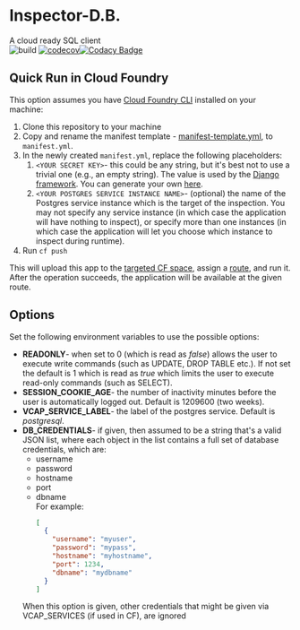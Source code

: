 # Inspector-D.B.
A cloud ready SQL client  
![build](https://travis-ci.org/asherbar/InspectorDB.svg?branch=master)
[![codecov](https://codecov.io/gh/asherbar/InspectorDB/branch/master/graph/badge.svg)](https://codecov.io/gh/asherbar/InspectorDB)[![Codacy Badge](https://api.codacy.com/project/badge/Grade/ebad02177e8b423f82dde15521bf9c7e)](https://www.codacy.com/app/asherbar/Inspector-D.B.?utm_source=github.com&amp;utm_medium=referral&amp;utm_content=asherbar/Inspector-D.B.&amp;utm_campaign=Badge_Grade)
## Quick Run in Cloud Foundry
This option assumes you have [Cloud Foundry CLI](https://docs.cloudfoundry.org/cf-cli/install-go-cli.html) installed on your machine:
1.  Clone this repository to your machine
1.  Copy and rename the manifest template - [manifest-template.yml](manifest-template.yml), to `manifest.yml`.
1.  In the newly created `manifest.yml`, replace the following placeholders:
    1. `<YOUR SECRET KEY>`- this could be any string, but it's best not to use a trivial one (e.g., an empty string). The value is used by the [Django framework](https://docs.djangoproject.com/en/2.1/ref/settings/#std:setting-SECRET_KEY). You can generate your own [here](https://www.miniwebtool.com/django-secret-key-generator/).
    1.  `<YOUR POSTGRES SERVICE INSTANCE NAME>`- (optional) the name of the Postgres service instance which is the target of the inspection. You may not specify any service instance (in which case the application will have nothing to inspect), or specify more than one instances (in which case the application will let you choose which instance to inspect during runtime). 
1.  Run `cf push`  

This will upload this app to the [targeted CF space](http://cli.cloudfoundry.org/en-US/cf/target.html), assign a [route](https://docs.cloudfoundry.org/devguide/deploy-apps/routes-domains.html#routes), and run it. After the operation succeeds, the application will be available at the given route.

## Options
Set the following environment variables to use the possible options:
-   **READONLY**- when set to 0 (which is read as _false_) allows the user to execute write commands (such as UPDATE, DROP TABLE etc.). If not set the default is 1 which is read as _true_ which limits the user to execute read-only commands (such as SELECT).
-   **SESSION_COOKIE_AGE**- the number of inactivity minutes before the user is automatically logged out. Default is 1209600 (two weeks).
-   **VCAP_SERVICE_LABEL**- the label of the postgres service. Default is _postgresql_.
-   **DB_CREDENTIALS**- if given, then assumed to be a string that's a valid JSON list, where each object in the list contains a full set of database credentials, which are:
    - username
    - password
    - hostname
    - port
    - dbname  
    For example: 
        ```json
        [
          {
            "username": "myuser", 
            "password": "mypass",
            "hostname": "myhostname",
            "port": 1234,
            "dbname": "mydbname"
          }
        ]
        ```
    When this option is given, other credentials that might be given via VCAP_SERVICES (if used in CF), are ignored
